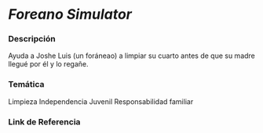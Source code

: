 # *Foreano Simulator*


### Descripción
Ayuda a Joshe Luis (un foráneao) a limpiar su cuarto antes de que su madre llegué por él y lo regañe.



### Temática
Limpieza
Independencia Juvenil
Responsabilidad familiar


### Link de Referencia




###



